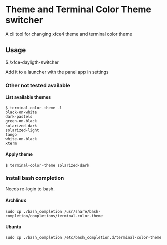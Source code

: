 # Theme and Terminal Color Theme switcher

A cli tool for changing xfce4 theme and terminal color theme

## Usage

$./xfce-dayligth-switcher  

Add it to a launcher with the panel app in settings

### Other not tested available

#### List available themes
```
$ terminal-color-theme -l
black-on-white
dark-pastels
green-on-black
solarized-dark
solarized-light
tango
white-on-black
xterm
```

#### Apply theme
```
$ terminal-color-theme solarized-dark
```

### Install bash completion

Needs re-login to bash.

#### Archlinux
```
sudo cp ./bash_completion /usr/share/bash-completion/completions/terminal-color-theme
```
#### Ubuntu
```
sudo cp ./bash_completion /etc/bash_completion.d/terminal-color-theme
```
